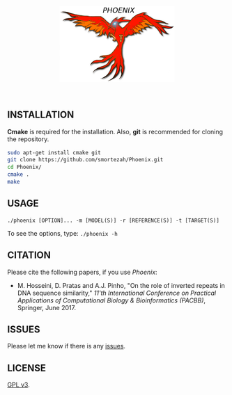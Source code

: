 <p align="center"><img src="imgs/logo.png"
alt="Phoenix" width="264" border="0" /></p>
<br>

## INSTALLATION
**Cmake** is required for the installation. Also, **git** is recommended for cloning the repository.
```bash
sudo apt-get install cmake git
git clone https://github.com/smortezah/Phoenix.git
cd Phoenix/
cmake .
make
```

## USAGE
```commandline
./phoenix [OPTION]... -m [MODEL(S)] -r [REFERENCE(S)] -t [TARGET(S)]
```
To see the options, type:
`./phoenix -h`

## CITATION
Please cite the following papers, if you use <i>Phoenix</i>:
* M. Hosseini, D. Pratas and A.J. Pinho, "On the role of inverted repeats in DNA sequence similarity," *11'th International Conference on Practical Applications of Computational Biology & Bioinformatics (PACBB)*, Springer, June 2017.

## ISSUES
Please let me know if there is any [issues](https://github.com/smortezah/Phoenix/issues).

## LICENSE
[GPL v3](http://www.gnu.org/licenses/gpl-3.0.html).
